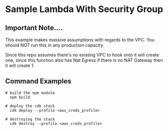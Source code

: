# Sample Lambda With Security Group


## Important Note....
   This example makes massive assumptions with regards to the VPC. You should NOT run this in any production capacity. 

   Since this repo assumes there's no existing VPC to hook onto it will create one, since this function also has Nat Egress if there
   is no NAT Gateway then it will create 1.




## Command Examples
 ```
 # build the npm module
   npm build

 # deploy the cdk stack
   cdk deploy --profile <aws_creds_profile>

 # destroying the stack
   cdk destroy --profile <aws_creds_profile>     
 ```  

